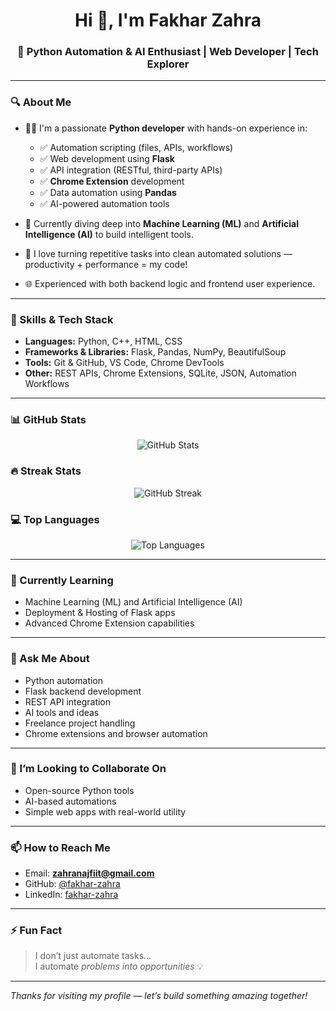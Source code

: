 <!--
**fakhar-zahra/fakhar-zahra** is a ✨ _special_ ✨ repository because its `README.md` (this file) appears on your GitHub profile.
-->

<h1 align="center">Hi 👋, I'm Fakhar Zahra</h1>
<h3 align="center">🚀 Python Automation & AI Enthusiast | Web Developer | Tech Explorer</h3>

---

### 🔍 About Me

- 👩‍💻 I'm a passionate **Python developer** with hands-on experience in:
  - ✅ Automation scripting (files, APIs, workflows)
  - ✅ Web development using **Flask**
  - ✅ API integration (RESTful, third-party APIs)
  - ✅ **Chrome Extension** development
  - ✅ Data automation using **Pandas**
  - ✅ AI-powered automation tools

- 🤖 Currently diving deep into **Machine Learning (ML)** and **Artificial Intelligence (AI)** to build intelligent tools.

- 🎯 I love turning repetitive tasks into clean automated solutions — productivity + performance = my code!

- 🌐 Experienced with both backend logic and frontend user experience.

---

### 💼 Skills & Tech Stack

- **Languages:** Python, C++, HTML, CSS  
- **Frameworks & Libraries:** Flask, Pandas, NumPy, BeautifulSoup  
- **Tools:** Git & GitHub, VS Code, Chrome DevTools  
- **Other:** REST APIs, Chrome Extensions, SQLite, JSON, Automation Workflows  

---

### 📊 GitHub Stats

<p align="center">
  <img src="https://github-readme-stats.vercel.app/api?username=fakhar-zahra&show_icons=true&theme=radical" alt="GitHub Stats" />
</p>

### 🔥 Streak Stats

<p align="center">
  <img src="https://github-readme-streak-stats.herokuapp.com/?user=fakhar-zahra&theme=radical" alt="GitHub Streak" />
</p>

### 💻 Top Languages

<p align="center">
  <img src="https://github-readme-stats.vercel.app/api/top-langs/?username=fakhar-zahra&layout=compact&theme=radical" alt="Top Languages" />
</p>

---

### 🌱 Currently Learning

- Machine Learning (ML) and Artificial Intelligence (AI)
- Deployment & Hosting of Flask apps
- Advanced Chrome Extension capabilities

---

### 💬 Ask Me About

- Python automation
- Flask backend development
- REST API integration
- AI tools and ideas
- Freelance project handling
- Chrome extensions and browser automation

---

### 🤝 I’m Looking to Collaborate On

- Open-source Python tools
- AI-based automations
- Simple web apps with real-world utility

---

### 📫 How to Reach Me

- Email: **zahranajfiit@gmail.com**
- GitHub: [@fakhar-zahra](https://github.com/fakhar-zahra)
- LinkedIn: [fakhar-zahra](https://www.linkedin.com/in/fakhar-zahra-16a50a372)

---

### ⚡ Fun Fact

> I don’t just automate tasks…  
> I automate _problems into opportunities_ 💡

---

_Thanks for visiting my profile — let’s build something amazing together!_
